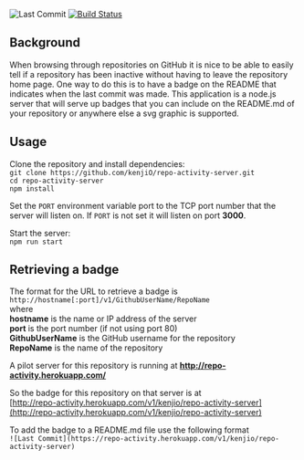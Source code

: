 ![Last Commit](https://repo-activity.herokuapp.com/v1/kenjio/repo-activity-server)
[![Build Status](https://travis-ci.org/kenjiO/repo-activity-server.svg?branch=master)](https://travis-ci.org/kenjiO/repo-activity-server)

## Background

When browsing through repositories on GitHub it is nice to be able to easily tell if a repository has been inactive without having to leave the repository home page.  One way to do this is to have a badge on the README that indicates when the last commit was made.  This application is a node.js server that will serve up badges that you can include on the README.md of your repository or anywhere else a svg graphic is supported.

## Usage
Clone the repository and install dependencies:  
`git clone https://github.com/kenjiO/repo-activity-server.git`  
`cd repo-activity-server`  
`npm install`  

Set the `PORT` environment variable port to the TCP port number that the server will listen on.  If `PORT` is not set it will listen on port **3000**.

Start the server:  
`npm run start`

## Retrieving a badge
The format for the URL to retrieve a badge is  
`http://hostname[:port]/v1/GithubUserName/RepoName`  
where  
**hostname** is the name or IP address of the server   
**port** is the port number (if not using port 80)  
**GithubUserName** is the GitHub username for the repository  
**RepoName** is the name of the repository  

A pilot server for this repository is running at **http://repo-activity.herokuapp.com/**

So the badge for this repository on that server is at  
 [http://repo-activity.herokuapp.com/v1/kenjio/repo-activity-server](http://repo-activity.herokuapp.com/v1/kenjio/repo-activity-server)


To add the badge to a README.md file use the following format  
`![Last Commit](https://repo-activity.herokuapp.com/v1/kenjio/repo-activity-server)`

